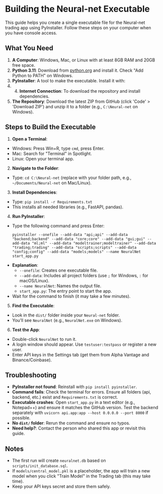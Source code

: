 # Building the Neural-net Executable

This guide helps you create a single executable file for the Neural-net trading app using PyInstaller. Follow these steps on your computer when you have console access.

## What You Need
1. **A Computer**: Windows, Mac, or Linux with at least 8GB RAM and 20GB free space.
2. **Python 3.11**: Download from [python.org](https://www.python.org/downloads/) and install it. Check "Add Python to PATH" on Windows.
3. **PyInstaller**: A tool to make the executable. Install it with:
4. 4. **Internet Connection**: To download the repository and install dependencies.
5. **The Repository**: Download the latest ZIP from GitHub (click 'Code' > 'Download ZIP') and unzip it to a folder (e.g., `C:\Neural-net` on Windows).

## Steps to Build the Executable
1. **Open a Terminal**:
- Windows: Press Win+R, type `cmd`, press Enter.
- Mac: Search for "Terminal" in Spotlight.
- Linux: Open your terminal app.
2. **Navigate to the Folder**:
- Type: `cd C:\Neural-net` (replace with your folder path, e.g., `~/Documents/Neural-net` on Mac/Linux).
3. **Install Dependencies**:
- Type: `pip install -r Requirements.txt`
- This installs all needed libraries (e.g., FastAPI, pandas).
4. **Run PyInstaller**:
- Type the following command and press Enter:
  ```
  pyinstaller --onefile --add-data "api;api" --add-data "backend;backend" --add-data "core;core" --add-data "gui;gui" --add-data "ml;ml" --add-data "modeltrainer;modeltrainer" --add-data "trading;trading" --add-data "scripts;scripts" --add-data "config;config" --add-data "models;models" --name NeuralNet start_app.py
  ```
- **Explanation**:
  - `--onefile`: Creates one executable file.
  - `--add-data`: Includes all project folders (use `;` for Windows, `:` for macOS/Linux).
  - `--name NeuralNet`: Names the output file.
  - `start_app.py`: The entry point to start the app.
- Wait for the command to finish (it may take a few minutes).
5. **Find the Executable**:
- Look in the `dist/` folder inside your `Neural-net` folder.
- You’ll see `NeuralNet` (e.g., `NeuralNet.exe` on Windows).
6. **Test the App**:
- Double-click `NeuralNet` to run it.
- A login window should appear. Use `testuser:testpass` or register a new user.
- Enter API keys in the Settings tab (get them from Alpha Vantage and Binance/Coinbase).

## Troubleshooting
- **PyInstaller not found**: Reinstall with `pip install pyinstaller`.
- **Command fails**: Check the terminal for errors. Ensure all folders (api, backend, etc.) exist and `Requirements.txt` is correct.
- **Executable crashes**: Open `start_app.py` in a text editor (e.g., Notepad++) and ensure it matches the GitHub version. Test the backend separately with `uvicorn api.app:app --host 0.0.0.0 --port 8000` if possible.
- **No `dist/` folder**: Rerun the command and ensure no typos.
- **Need help?**: Contact the person who shared this app or revisit this guide.

## Notes
- The first run will create `neuralnet.db` based on `scripts/init_database.sql`.
- If `models/central_model.pkl` is a placeholder, the app will train a new model when you click "Train Model" in the Trading tab (this may take time).
- Keep your API keys secret and store them safely.
